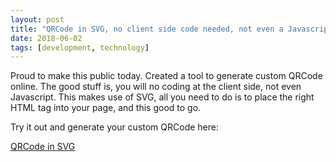 ```yaml
---
layout: post
title: "QRCode in SVG, no client side code needed, not even a Javascript"
date: 2018-06-02
tags: [development, technology]
---
```


Proud to make this public today. Created a tool to generate custom QRCode online. The good stuff is, you will no coding at the client side, not even Javascript. This makes use of SVG, all you need to do is to place the right HTML tag into your page, and this good to go.


Try it out and generate your custom QRCode here:

[QRCode in SVG](https://manson.aieio.com/qrcode/)

